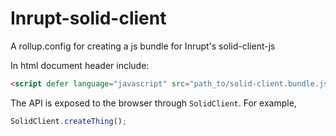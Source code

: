 # Inrupt-solid-client
A rollup.config for creating a js bundle for Inrupt's solid-client-js

In html document header include:

```html
<script defer language="javascript" src="path_to/solid-client.bundle.js"></script>
```
The API is exposed to the browser through `SolidClient`.  For example,

```js
SolidClient.createThing();
```
